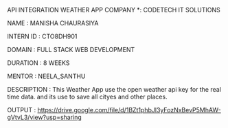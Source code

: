 API INTEGRATION WEATHER APP
COMPANY *: CODETECH IT SOLUTIONS

NAME : MANISHA CHAURASIYA

INTERN ID : CTO8DH901

DOMAIN : FULL STACK WEB DEVELOPMENT

DURATION : 8 WEEKS

MENTOR : NEELA_SANTHU

DESCRIPTION : This Weather App use the open weather api key for the real time data. and its use to save all cityes and other places.

OUTPUT : https://drive.google.com/file/d/1BZt1phbJl3yFozNxBevP5MhAW-gVtvL3/view?usp=sharing
